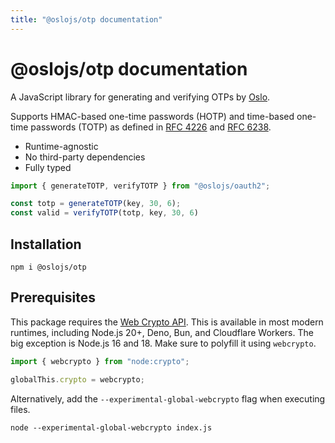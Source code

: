 ```yaml
---
title: "@oslojs/otp documentation"
---
```


# @oslojs/otp documentation

A JavaScript library for generating and verifying OTPs by [Oslo](https://oslojs.dev). 

Supports HMAC-based one-time passwords (HOTP) and time-based one-time passwords (TOTP) as defined in [RFC 4226](https://datatracker.ietf.org/doc/html/rfc4226) and [RFC 6238](https://datatracker.ietf.org/doc/html/rfc6238).

- Runtime-agnostic
- No third-party dependencies
- Fully typed


```ts
import { generateTOTP, verifyTOTP } from "@oslojs/oauth2";

const totp = generateTOTP(key, 30, 6);
const valid = verifyTOTP(totp, key, 30, 6)
```

## Installation

```
npm i @oslojs/otp
```

## Prerequisites

This package requires the [Web Crypto API](https://developer.mozilla.org/en-US/docs/Web/API/Web_Crypto_API). This is available in most modern runtimes, including Node.js 20+, Deno, Bun, and Cloudflare Workers. The big exception is Node.js 16 and 18. Make sure to polyfill it using `webcrypto`.

```ts
import { webcrypto } from "node:crypto";

globalThis.crypto = webcrypto;
```

Alternatively, add the `--experimental-global-webcrypto` flag when executing files.

```
node --experimental-global-webcrypto index.js
```
